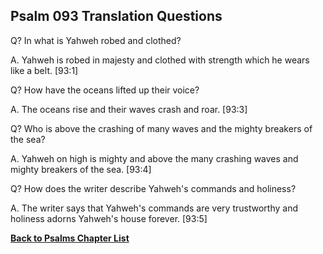 ## Psalm 093 Translation Questions ##

Q? In what is Yahweh robed and clothed?

A. Yahweh is robed in majesty and clothed with strength which he wears like a belt. [93:1]

Q? How have the oceans lifted up their voice?

A. The oceans rise and their waves crash and roar. [93:3]

Q? Who is above the crashing of many waves and the mighty breakers of the sea?

A. Yahweh on high is mighty and above the many crashing waves and mighty breakers of the sea. [93:4]

Q? How does the writer describe Yahweh's commands and holiness?

A. The writer says that Yahweh's commands are very trustworthy and holiness adorns Yahweh's house forever. [93:5]

__[Back to Psalms Chapter List](./)__

